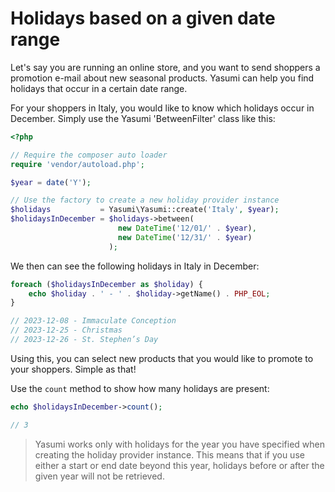 # Holidays based on a given date range

Let's say you are running an online store, and you want to send shoppers a promotion e-mail about new seasonal products.
Yasumi can help you find holidays that occur in a certain date range.

For your shoppers in Italy, you would like to know which holidays occur in December. Simply use the Yasumi
'BetweenFilter' class like this:

```php
<?php

// Require the composer auto loader
require 'vendor/autoload.php';

$year = date('Y');

// Use the factory to create a new holiday provider instance
$holidays           = Yasumi\Yasumi::create('Italy', $year);
$holidaysInDecember = $holidays->between(
                        new DateTime('12/01/' . $year),
                        new DateTime('12/31/' . $year)
                      );
```

We then can see the following holidays in Italy in December:

```php
foreach ($holidaysInDecember as $holiday) {
    echo $holiday . ' - ' . $holiday->getName() . PHP_EOL;
}

// 2023-12-08 - Immaculate Conception
// 2023-12-25 - Christmas
// 2023-12-26 - St. Stephen’s Day
```

Using this, you can select new products that you would like to promote to your shoppers. Simple as that!

Use the `count` method to show how many holidays are present:

```php
echo $holidaysInDecember->count();

// 3
```

> Yasumi works only with holidays for the year you have specified when creating the holiday provider instance.
> This means that if you use either a start or end date beyond this year, holidays before or after the given year will
> not be retrieved.

